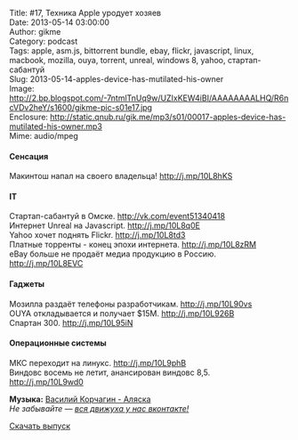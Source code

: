 Title: #17, Техника Apple уродует хозяев  
Date: 2013-05-14 03:00:00  
Author: gikme  
Category: podcast  
Tags: apple, asm.js, bittorrent bundle, ebay, flickr, javascript, linux, macbook, mozilla, ouya, torrent, unreal, windows 8, yahoo, стартап-сабантуй  
Slug: 2013-05-14-apples-device-has-mutilated-his-owner  
Image: http://2.bp.blogspot.com/-7ntmlTnUq9w/UZIxKEW4iBI/AAAAAAAALHQ/R6ncVDv2heY/s1600/gikme-pic-s01e17.jpg  
Enclosure: http://static.qnub.ru/gik.me/mp3/s01/00017-apples-device-has-mutilated-his-owner.mp3  
Mime: audio/mpeg

#### Сенсация

Макинтош напал на своего владельца! <http://j.mp/10L8hKS>

#### IT

Стартап-сабантуй в Омске. <http://vk.com/event51340418>  
Интернет Unreal на Javascript. <http://j.mp/10L8q0E>  
Yahoo хочет поднять Flickr. <http://j.mp/10L8td3>  
Платные торренты - конец эпохи интернета. <http://j.mp/10L8zRM>  
eBay больше не продаёт медиа продукцию в Россию.  
<http://j.mp/10L8EVC>

#### Гаджеты

Мозилла раздаёт телефоны разработчикам. <http://j.mp/10L90vs>  
OUYA откладывается и получает \$15М. <http://j.mp/10L926B>  
Спартан 300. <http://j.mp/10L95iN>

#### Операционные системы

МКС переходит на линукс. <http://j.mp/10L9phB>  
Виндовс восемь не летит, анансирован виндовс 8,5.  
<http://j.mp/10L9wd0>

**Музыка:** [Василий Корчагин - Аляска](http://vk.com/bacc3)  
*Не забывайте — [вся движуха у нас вконтакте!](http://vk.com/gikme)*

[Скачать выпуск](http://static.qnub.ru/gik.me/mp3/s01/00017-apples-device-has-mutilated-his-owner.mp3)

